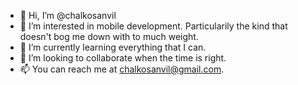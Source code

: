 - 👋 Hi, I’m @chalkosanvil
- 👀 I’m interested in mobile development.  Particularily the kind that doesn't bog me down with to much weight.  
- 🌱 I’m currently learning everything that I can.  
- 💞️ I’m looking to collaborate when the time is right.
- 📫 You can reach me at chalkosanvil@gmail.com.

<!---
chalkosanvil/chalkosanvil is a ✨ special ✨ repository because its `README.md` (this file) appears on your GitHub profile.
You can click the Preview link to take a look at your changes.
--->
